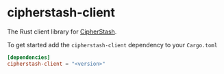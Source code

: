 # cipherstash-client

The Rust client library for [CipherStash].

To get started add the `cipherstash-client` dependency to your `Cargo.toml`

```toml
[dependencies]
cipherstash-client = "<version>"
```

[cipherstash]: https://cipherstash.com
